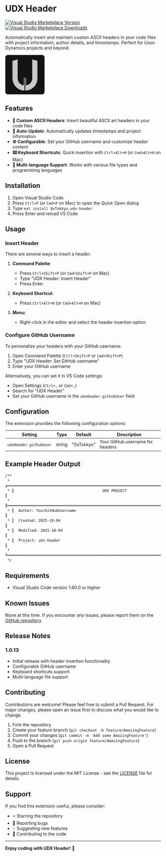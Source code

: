 # UDX Header

[![Visual Studio Marketplace Version](https://img.shields.io/visual-studio-marketplace/v/0xTokkyo.udx-header)](https://marketplace.visualstudio.com/items?itemName=0xTokkyo.udx-header)
[![Visual Studio Marketplace Downloads](https://img.shields.io/visual-studio-marketplace/d/0xTokkyo.udx-header)](https://marketplace.visualstudio.com/items?itemName=0xTokkyo.udx-header)

Automatically insert and maintain custom ASCII headers in your code files with project information, author details, and timestamps. Perfect for Uxon Dynamics projects and beyond.

![UDX Header Logo](src/u-udx-logo-multisize/u-udx-logo-128.png)

## Features

- **🎨 Custom ASCII Headers**: Insert beautiful ASCII art headers in your code files
- **🔄 Auto-Update**: Automatically updates timestamps and project information
- **⚙️ Configurable**: Set your GitHub username and customize header content
- **⌨️ Keyboard Shortcuts**: Quick insertion with `Ctrl+Alt+H` (or `Cmd+Alt+H` on Mac)
- **📁 Multi-language Support**: Works with various file types and programming languages

## Installation

1. Open Visual Studio Code
2. Press `Ctrl+P` (or `Cmd+P` on Mac) to open the Quick Open dialog
3. Type `ext install 0xTokkyo.udx-header`
4. Press Enter and reload VS Code

## Usage

### Insert Header

There are several ways to insert a header:

1. **Command Palette**: 
   - Press `Ctrl+Shift+P` (or `Cmd+Shift+P` on Mac)
   - Type "UDX Header: Insert Header"
   - Press Enter

2. **Keyboard Shortcut**: 
   - Press `Ctrl+Alt+H` (or `Cmd+Alt+H` on Mac)

3. **Menu**: 
   - Right-click in the editor and select the header insertion option

### Configure GitHub Username

To personalize your headers with your GitHub username:

1. Open Command Palette (`Ctrl+Shift+P` or `Cmd+Shift+P`)
2. Type "UDX Header: Set GitHub username"
3. Enter your GitHub username

Alternatively, you can set it in VS Code settings:
- Open Settings (`Ctrl+,` or `Cmd+,`)
- Search for "UDX Header"
- Set your GitHub username in the `udxHeader.githubUser` field

## Configuration

The extension provides the following configuration options:

| Setting                | Type   | Default     | Description                    |
|------------------------|--------|-------------|--------------------------------|
| `udxHeader.githubUser` | string | "0xTokkyo"  | Your GitHub username for headers |

## Example Header Output

```
/**
 * ╔═══════════════════════════════════════════════════════════════════════════════════════════════╗
 * ║                                        UDX PROJECT                                            ║
 * ╠═══════════════════════════════════════════════════════════════════════════════════════════════╣
 * ║  Author: YourGitHubUsername                                                                   ║
 * ║  Created: 2025-10-04                                                                          ║
 * ║  Modified: 2025-10-04                                                                         ║
 * ║  Project: udx-header                                                                          ║
 * ╚═══════════════════════════════════════════════════════════════════════════════════════════════╝
 */
```

## Requirements

- Visual Studio Code version 1.60.0 or higher

## Known Issues

None at this time. If you encounter any issues, please report them on the [GitHub repository](https://github.com/0xTokkyo/udx-header/issues).

## Release Notes

### 1.0.13

- Initial release with header insertion functionality
- Configurable GitHub username
- Keyboard shortcuts support
- Multi-language file support

## Contributing

Contributions are welcome! Please feel free to submit a Pull Request. For major changes, please open an issue first to discuss what you would like to change.

1. Fork the repository
2. Create your feature branch (`git checkout -b feature/AmazingFeature`)
3. Commit your changes (`git commit -m 'Add some AmazingFeature'`)
4. Push to the branch (`git push origin feature/AmazingFeature`)
5. Open a Pull Request

## License

This project is licensed under the MIT License - see the [LICENSE](LICENSE) file for details.

## Support

If you find this extension useful, please consider:
- ⭐ Starring the repository
- 🐛 Reporting bugs
- 💡 Suggesting new features
- 📝 Contributing to the code

---

**Enjoy coding with UDX Header!** 🚀